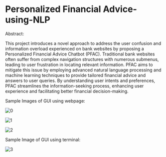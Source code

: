 # Personalized Financial Advice-using-NLP

Abstract:

This project introduces a novel approach to address the user confusion and information
overload experienced on bank websites by proposing a Personalized Financial Advice
Chatbot (PFAC). Traditional bank websites often suffer from complex navigation structures
with numerous submenus, leading to user frustration in locating relevant information.
PFAC aims to mitigate this issue by employing advanced natural language processing and
machine learning techniques to provide tailored financial advice and answers to user
queries. By understanding user intents and preferences, PFAC streamlines the
information-seeking process, enhancing user experience and facilitating better financial
decision-making.

Sample Images of GUI using webpage:


![0](https://github.com/MeghashyamAVV/Personalized-Financial-Advice-using-NLP/assets/89058234/ce28bc68-033a-49c7-af77-88b05ed5898a)

![1](https://github.com/MeghashyamAVV/Personalized-Financial-Advice-using-NLP/assets/89058234/dc2527c8-335b-4b84-8a17-2bd51ab1fe7a)

![2](https://github.com/MeghashyamAVV/Personalized-Financial-Advice-using-NLP/assets/89058234/6619e12f-052e-4c62-a4af-69797492bddf)

Sample Image of GUI using terminal:

![3](https://github.com/MeghashyamAVV/Personalized-Financial-Advice-using-NLP/assets/89058234/053bc7a1-a0da-4524-96f3-701d27999974)

